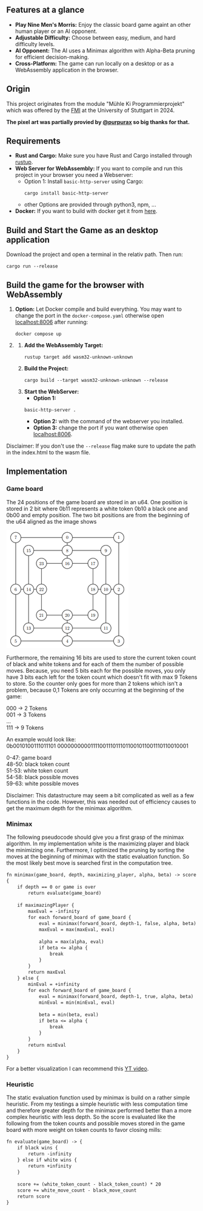 ## Features at a glance

- **Play Nine Men's Morris:** Enjoy the classic board game againt an other human player or an AI opponent.
- **Adjustable Difficulty:** Choose between easy, medium, and hard difficulty levels.
- **AI Opponent:** The AI uses a Minimax algorithm with Alpha-Beta pruning for efficient decision-making.
- **Cross-Platform:** The game can run locally on a desktop or as a WebAssembly application in the browser.


## Origin

This project originates from the module "Mühle Ki Programmierprojekt" which was offered by the [FMI](https://www.fmi.uni-stuttgart.de/de/) at the University of Stuttgart in 2024.

**The pixel art was partially provied by [@purpurax](https://github.com/Purpurax) so big thanks for that.**


## Requirements

- **Rust and Cargo:** Make sure you have Rust and Cargo installed through [rustup](https://www.rust-lang.org/learn/get-started).
- **Web Server for WebAssembly:** If you want to compile and run this project in your browser you need a Webserver:
    - Option 1: Install `basic-http-server` using Cargo:  
        ```
        cargo install basic-http-server
        ```
    - other Options are provided through python3, npm, ...
- **Docker:** If you want to build with docker get it from [here](https://docs.docker.com/get-started/get-docker/).


## Build and Start the Game as an desktop application

Download the project and open a terminal in the relativ path. Then run:
```
cargo run --release
```


## Build the game for the browser with WebAssembly

1. **Option:** Let Docker compile and build everything. You may want to
change the port in the `docker-compose.yaml` otherwise open [localhost:8006](http://localhost:8006) after running:
    ```
    docker compose up
    ```

2.   
    1. **Add the WebAssembly Target:**
        ```
        rustup target add wasm32-unknown-unknown
        ```
    2. **Build the Project:**
        ```
        cargo build --target wasm32-unknown-unknown --release
        ```
    3. **Start the WebServer:**
        - **Option 1:**
        ```
        basic-http-server .
        ```
        - **Option 2:** with the command of the webserver you installed.
        - **Option 3:** change the port if you want otherwise open [localhost:8006](http://localhost:8006).
    



Disclaimer: If you don't use the `--release` flag make sure to update the path in the index.html to the wasm file.




## Implementation

### Game board

The 24 positions of the game board are stored in an u64. One position is stored in 2 bit where 0b11 represents a white token 0b10 a black one and 0b00 and empty position. The two bit positions are from the beginning of the u64 aligned as the image shows

![Datastructure image](./resources/datastructure.png)

Furthermore, the remaining 16 bits are used to store the current token count of black and white tokens and for each of them the number of possible moves. Because, you need 5 bits each for the possible moves, you only have 3 bits each left for the token count which doesn't fit with max 9 Tokens to store. So the counter only goes for more than 2 tokens which isn't a problem, because 0,1 Tokens are only occurring at the beginning of the game:

000 -> 2 Tokens <br />
001 -> 3 Tokens <br />
... <br />
111 -> 9 Tokens <br />

An example would look like: <br />
0b0010100111011101 00000000001111001110111011001011001110110010001 <br />

0-47: game board <br />
48-50: black token count <br />
51-53: white token count <br />
54-58: black possible moves <br />
59-63: white possible moves 

Disclaimer: This datastructure may seem a bit complicated as well as a few functions in the code. However, this was needed out of efficiency causes to get the maximum depth for the minimax algorithm.

### Minimax

The following pseudocode should give you a first grasp of the minimax algorithm. In my implementation white is the maximizing player
and black the minimizing one. Furthermore, I optimized the pruning by sorting the moves at the beginning of minimax with the static evaluation function. So the most likely best move is searched first in the computation tree.

```
fn minimax(game_board, depth, maximizing_player, alpha, beta) -> score {
    if depth == 0 or game is over
        return evaluate(game_board)

    if maximazingPlayer {
        maxEval = -infinity
        for each forward_board of game_board {
            eval = minimax(forward_board, depth-1, false, alpha, beta)
            maxEval = max(maxEval, eval)

            alpha = max(alpha, eval)
            if beta <= alpha {
                break
            }
        }
        return maxEval
    } else {
        minEval = +infinity
        for each forward_board of game_board {
            eval = minimax(forward_board, depth-1, true, alpha, beta)
            minEval = min(minEval, eval)

            beta = min(beta, eval)
            if beta <= alpha {
                break
            }
        }
        return minEval
    }
}
```
For a better visualization I can recommend this [YT video](https://www.youtube.com/watch?v=l-hh51ncgDI&ab_channel=SebastianLague).

### Heuristic 

The static evaluation function used by minimax is build on a rather simple heuristic. From my testings a simple heuristic with less computation time and therefore greater depth for the minimax performed better than a more complex heuristic with less depth. So the score is evaluated like the following from the token counts and possible moves stored in the game board with more weight on token counts to favor closing mills:

```
fn evaluate(game_board) -> {
    if black wins {
        return -infinity
    } else if white wins {
        return +infinity
    }

    score += (white_token_count - black_token_count) * 20
    score += white_move_count - black_move_count
    return score
}
```
